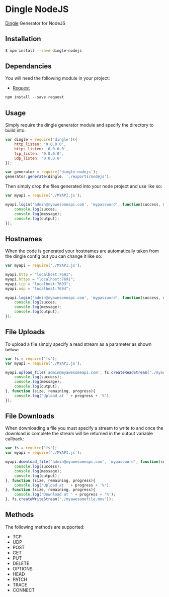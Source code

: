 # Dingle NodeJS
[Dingle](https://github.com/Vmlweb/Dingle) Generator for NodeJS

## Installation

```bash
$ npm install --save dingle-nodejs
```

## Dependancies

You will need the following module in your project:

  * [Request](https://github.com/request/request)
  
```javascript
npm install --save request
```

## Usage

Simply require the dingle generator module and specify the directory to build into:

```javascript
var dingle = require('dingle')({
    http_listen: '0.0.0.0',
    https_listen: '0.0.0.0',
    tcp_listen: '0.0.0.0',
    udp_listen: '0.0.0.0'
});

var generator = require('dingle-nodejs');
generator.generate(dingle, './exports/nodejs');
```

Then simply drop the files generated into your node project and use like so:

```javascript
var myapi = require('./MYAPI.js');

myapi.login('admin@myawesomeapi.com', 'mypassword', function(success, message, output){
	console.log(succes;
	console.log(message);
	console.log(output);
});
```

## Hostnames

When the code is generated your hostnames are automatically taken from the dingle config but you can change it like so:

```javascript
var myapi = require('./MYAPI.js');

myapi.http = "localhost:7691";
myapi.https = "localhost:7691";
myapi.tcp = "localhost:7693";
myapi.udp = "localhost:7694";

myapi.login('admin@myawesomeapi.com', 'mypassword', function(success, message, output){
	console.log(succes;
	console.log(message);
	console.log(output);
});
```
 
## File Uploads

To upload a file simply specify a read stream as a parameter as shown below:

```javascript
var fs = require('fs');
var myapi = require('./MYAPI.js');

myapi.upload_file('admin@myawesomeapi.com', fs.createReadStream("./myawesomefile.png"), function(success, message, output){
	console.log(success);
	console.log(message);
	console.log(output);
}, function (size, remaining, progress){
	console.log('Upload at ' + progress + '%');
}); 
```
 
## File Downloads

When downloading a file you must specify a stream to write to and once the download is complete the stream will be returned in the output variable callback:

```javascript
var fs = require('fs');
var myapi = require('./MYAPI.js');

myapi.download_file('admin@myawesomeapi.com', 'mypassword', function(success, message, output){
	console.log(success);
	console.log(message);
	console.log(output);
}, function (size, remaining, progress){
	console.log('Upload at ' + progress + '%');
}, function (size, remaining, progress){
	console.log('Download at ' + progress + '%');
}, fs.createWriteStream('./myawesomefile.mov'));
```

## Methods

The following methods are supported:

  * TCP
  * UDP
  * POST
  * GET
  * PUT
  * DELETE
  * OPTIONS
  * HEAD
  * PATCH
  * TRACE
  * CONNECT